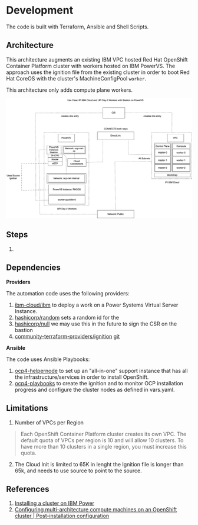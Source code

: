 # Development 
The code is built with Terraform, Ansible and Shell Scripts.

## Architecture

This architecture augments an existing IBM VPC hosted Red Hat OpenShift Container Platform cluster with workers hosted on IBM PowerVS. The approach uses the ignition file from the existing cluster in order to boot Red Hat CoreOS with the cluster's MachineConfigPool `worker`.

This architecture only adds compute plane workers.

![arch](./docs/img/arch.png)

## Steps

1. 

## Dependencies

**Providers**

The automation code uses the following providers:

1. [ibm-cloud/ibm](https://registry.terraform.io/providers/IBM-Cloud/ibm/latest/docs) to deploy a work on a Power Systems Virtual Server Instance.
2. [hashicorp/random](https://registry.terraform.io/providers/hashicorp/random/latest/docs) sets a random id for the 
3. [hashicorp/null](https://registry.terraform.io/providers/hashicorp/null/latest/docs) we may use this in the future to sign the CSR on the bastion
4. [community-terraform-providers/ignition](https://registry.terraform.io/providers/community-terraform-providers/ignition/latest/docs) [git](https://github.com/community-terraform-providers/terraform-provider-ignition)

**Ansible**

The code uses Ansible Playbooks: 

1. [ocp4-helpernode](https://github.com/redhat-cop/ocp4-helpernode) to set up an "all-in-one" support instance that has all the infrastructure/services in order to install OpenShift.
2. [ocp4-playbooks](https://github.com/ocp-power-automation/ocp4-playbooks) to create the ignition and to monitor OCP installation progress and configure the cluster nodes as defined in vars.yaml.

## Limitations

1. Number of VPCs per Region

> Each OpenShift Container Platform cluster creates its own VPC. The default quota of VPCs per region is 10 and will allow 10 clusters. To have more than 10 clusters in a single region, you must increase this quota.

2. The Cloud Init is limited to 65K in lenght the Ignition file is longer than 65k, and needs to use source to point to the source.

## References
1. [Installing a cluster on IBM Power](https://docs.openshift.com/container-platform/4.12/installing/installing_ibm_power/installing-ibm-power.html)
2. [Configuring multi-architecture compute machines on an OpenShift cluster | Post-installation configuration](https://docs.openshift.com/container-platform/4.12/post_installation_configuration/multi-architecture-configuration.html)